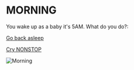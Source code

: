 # MORNING

You wake up as a baby it's 5AM. What do you do?:  

[Go back asleep](decisions/clothing.md)  

[Cry NONSTOP](decisions/eat.md)  

![Morning](https://media.giphy.com/media/loP4CZ8mX1yhwztQWR/giphy.gif)
